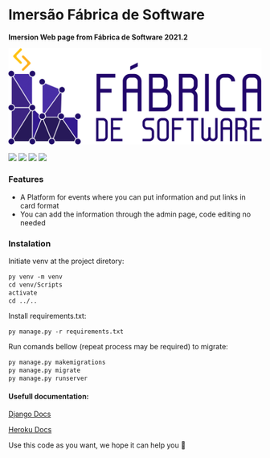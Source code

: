 # Imersão Fábrica de Software
**Imersion Web page from Fábrica de Software 2021.2**

![](https://raw.githubusercontent.com/Gaudencio11/imersao/main/static/images/LOGO-ROXA-LETREIRO-HORIZONTAL.png)

![](https://img.shields.io/badge/Django-3-blue) ![](https://img.shields.io/badge/Python-3-blue) ![](https://img.shields.io/badge/Pillow-8.2.0-green) ![](https://img.shields.io/badge/psycopg2-newest_version-green)

### Features

- A Platform for events where you can put information and put links in card format
- You can add the information through the admin page, code editing no needed 


### Instalation

Initiate venv at the project diretory:

	py venv -m venv
	cd venv/Scripts
	activate
	cd ../..

Install requirements.txt:

	py manage.py -r requirements.txt

Run comands bellow (repeat process may be required) to migrate:

	py manage.py makemigrations
	py manage.py migrate
	py manage.py runserver

#### Usefull documentation:
[Django Docs](https://docs.djangoproject.com/en/4.1/) 

[Heroku Docs](https://devcenter.heroku.com/categories/reference)

Use this code as you want, we hope it can help you :call_me_hand: 
